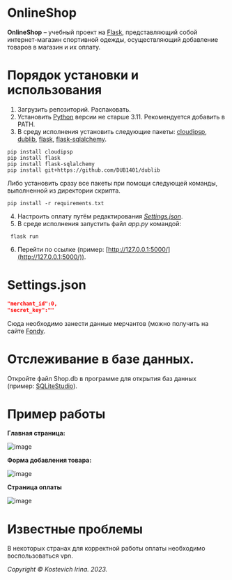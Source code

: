 # OnlineShop
**OnlineShop** – учебный проект на [Flask](https://github.com/pallets/flask), представляющий собой интернет-магазин спортивной одежды, осуществляющий добавление товаров в магазин и их оплату.

# Порядок установки и использования
1. Загрузить репозиторий. Распаковать. 
2. Установить [Python](https://www.python.org/downloads/) версии не старше 3.11. Рекомендуется добавить в PATH.
3. В среду исполнения установить следующие пакеты: [cloudipsp](https://github.com/cloudipsp/python-sdk), [dublib](https://github.com/DUB1401/dublib), [flask](https://github.com/pallets/flask?ysclid=lpxvt6k9hy682670415), [flask-sqlalchemy](https://flask-sqlalchemy.palletsprojects.com/en/latest/). 
```
pip install cloudipsp 
pip install flask
pip install flask-sqlalchemy
pip install git+https://github.com/DUB1401/dublib
```
Либо установить сразу все пакеты при помощи следующей команды, выполненной из директории скрипта.
```
pip install -r requirements.txt
```
4. Настроить оплату путём редактирования [_Settings.json_](#Settings).
5. В среде исполнения запустить файл _app.py_ командой:
```
 flask run
```
6. Перейти по ссылке (пример: [http://127.0.0.1:5000/](http://127.0.0.1:5000/)).

# Settings.json
<a name="Settings"></a> 

```JSON
"merchant_id":0,
"secret_key":""
```
Сюда необходимо занести данные мерчантов (можно получить на сайте [Fondy](https://portal.fondy.eu/).


# Отслеживание в базе данных.

Откройте файл Shop.db в программе для открытия баз данных (пример: [SQLiteStudio](https://sqlitestudio.pl/)).

# Пример работы
**Главная страница:**

![image](https://github.com/kostevich/OnlineShop/assets/109979502/74253b1c-0e35-46ca-b73c-cba50f7ece18)

**Форма добавления товара:**

![image](https://github.com/kostevich/OnlineShop/assets/109979502/48a1b02e-2981-4768-80c2-89ea2b2c00a6)

**Страница оплаты**

![image](https://github.com/kostevich/OnlineShop/assets/109979502/8229d9bc-6b6c-4a17-81c4-bbe4af62d08c)

# Известные проблемы
В некоторых странах для корректной работы оплаты необходимо воспользоваться vpn.

_Copyright © Kostevich Irina. 2023._
